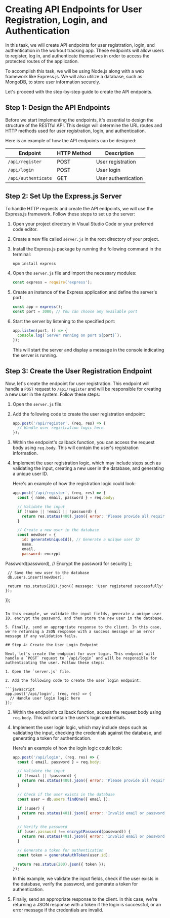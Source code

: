 # Creating API Endpoints for User Registration, Login, and Authentication

In this task, we will create API endpoints for user registration, login, and authentication in the workout tracking app. These endpoints will allow users to register, log in, and authenticate themselves in order to access the protected routes of the application. 

To accomplish this task, we will be using Node.js along with a web framework like Express.js. We will also utilize a database, such as MongoDB, to store user information securely.

Let's proceed with the step-by-step guide to create the API endpoints.

## Step 1: Design the API Endpoints

Before we start implementing the endpoints, it's essential to design the structure of the RESTful API. This design will determine the URL routes and HTTP methods used for user registration, login, and authentication. 

Here is an example of how the API endpoints can be designed:

| Endpoint               | HTTP Method | Description                  |
|------------------------|-------------|------------------------------|
| `/api/register`        | POST        | User registration            |
| `/api/login`           | POST        | User login                   |
| `/api/authenticate`    | GET         | User authentication          |

## Step 2: Set Up the Express.js Server

To handle HTTP requests and create the API endpoints, we will use the Express.js framework. Follow these steps to set up the server:

1. Open your project directory in Visual Studio Code or your preferred code editor.

2. Create a new file called `server.js` in the root directory of your project.

3. Install the Express.js package by running the following command in the terminal:

   ```bash
   npm install express
   ```

4. Open the `server.js` file and import the necessary modules:

   ```javascript
   const express = require('express');
   ```

5. Create an instance of the Express application and define the server's port:

   ```javascript
   const app = express();
   const port = 3000; // You can choose any available port
   ```

6. Start the server by listening to the specified port:

   ```javascript
   app.listen(port, () => {
     console.log(`Server running on port ${port}`);
   });
   ```

   This will start the server and display a message in the console indicating the server is running.

## Step 3: Create the User Registration Endpoint

Now, let's create the endpoint for user registration. This endpoint will handle a `POST` request to `/api/register` and will be responsible for creating a new user in the system. Follow these steps:

1. Open the `server.js` file.

2. Add the following code to create the user registration endpoint:

   ```javascript
   app.post('/api/register', (req, res) => {
     // Handle user registration logic here
   });
   ```

3. Within the endpoint's callback function, you can access the request body using `req.body`. This will contain the user's registration information.

4. Implement the user registration logic, which may include steps such as validating the input, creating a new user in the database, and generating a unique user ID.

   Here's an example of how the registration logic could look:

   ```javascript
   app.post('/api/register', (req, res) => {
     const { name, email, password } = req.body;

     // Validate the input
     if (!name || !email || !password) {
       return res.status(400).json({ error: 'Please provide all required fields' });
     }

     // Create a new user in the database
     const newUser = {
       id: generateUniqueId(), // Generate a unique user ID
       name,
       email,
       password: encrypt

Password(password), // Encrypt the password for security
     };

     // Save the new user to the database
     db.users.insert(newUser);

     return res.status(201).json({ message: 'User registered successfully' });
   });
   ```

   In this example, we validate the input fields, generate a unique user ID, encrypt the password, and then store the new user in the database.

5. Finally, send an appropriate response to the client. In this case, we're returning a JSON response with a success message or an error message if any validation fails.

## Step 4: Create the User Login Endpoint

Next, let's create the endpoint for user login. This endpoint will handle a `POST` request to `/api/login` and will be responsible for authenticating the user. Follow these steps:

1. Open the `server.js` file.

2. Add the following code to create the user login endpoint:

   ```javascript
   app.post('/api/login', (req, res) => {
     // Handle user login logic here
   });
   ```

3. Within the endpoint's callback function, access the request body using `req.body`. This will contain the user's login credentials.

4. Implement the user login logic, which may include steps such as validating the input, checking the credentials against the database, and generating a token for authentication.

   Here's an example of how the login logic could look:

   ```javascript
   app.post('/api/login', (req, res) => {
     const { email, password } = req.body;

     // Validate the input
     if (!email || !password) {
       return res.status(400).json({ error: 'Please provide all required fields' });
     }

     // Check if the user exists in the database
     const user = db.users.findOne({ email });

     if (!user) {
       return res.status(401).json({ error: 'Invalid email or password' });
     }

     // Verify the password
     if (user.password !== encryptPassword(password)) {
       return res.status(401).json({ error: 'Invalid email or password' });
     }

     // Generate a token for authentication
     const token = generateAuthToken(user.id);

     return res.status(200).json({ token });
   });
   ```

   In this example, we validate the input fields, check if the user exists in the database, verify the password, and generate a token for authentication.

5. Finally, send an appropriate response to the client. In this case, we're returning a JSON response with a token if the login is successful, or an error message if the credentials are invalid.

